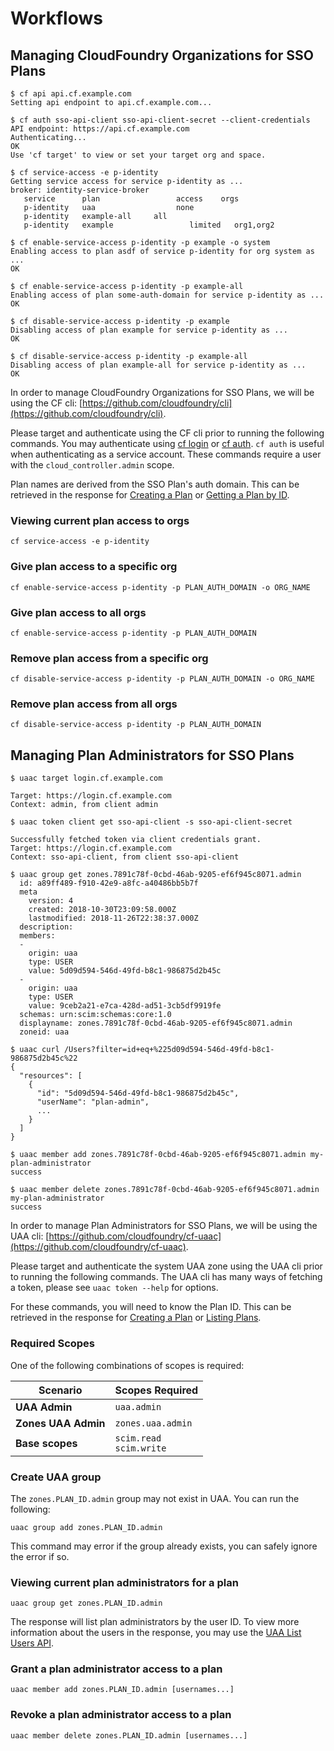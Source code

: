 # Workflows

## Managing CloudFoundry Organizations for SSO Plans

```example
$ cf api api.cf.example.com
Setting api endpoint to api.cf.example.com...

$ cf auth sso-api-client sso-api-client-secret --client-credentials
API endpoint: https://api.cf.example.com
Authenticating...
OK
Use 'cf target' to view or set your target org and space.

$ cf service-access -e p-identity
Getting service access for service p-identity as ...
broker: identity-service-broker
   service      plan                 access    orgs
   p-identity   uaa                  none
   p-identity   example-all     all
   p-identity   example                 limited   org1,org2

$ cf enable-service-access p-identity -p example -o system
Enabling access to plan asdf of service p-identity for org system as ...
OK

$ cf enable-service-access p-identity -p example-all
Enabling access of plan some-auth-domain for service p-identity as ...
OK

$ cf disable-service-access p-identity -p example
Disabling access of plan example for service p-identity as ...
OK

$ cf disable-service-access p-identity -p example-all
Disabling access of plan example-all for service p-identity as ...
OK
```

In order to manage CloudFoundry Organizations for SSO Plans, we will be using
the CF cli: [https://github.com/cloudfoundry/cli](https://github.com/cloudfoundry/cli).

Please target and authenticate using the CF cli prior to running the following commands. You may authenticate using [cf login](http://cli.cloudfoundry.org/en-US/cf/login.html) or [cf auth](http://cli.cloudfoundry.org/en-US/cf/auth.html). `cf auth` is useful when authenticating as a service account.  These commands require a user with the `cloud_controller.admin` scope.

Plan names are derived from the SSO Plan's auth domain. This can be retrieved in the response for [Creating a Plan](#create-a-plan) or [Getting a Plan by ID](#get-a-plan-by-id).

### Viewing current plan access to orgs
`cf service-access -e p-identity`

### Give plan access to a specific org
`cf enable-service-access p-identity -p PLAN_AUTH_DOMAIN -o ORG_NAME`

### Give plan access to all orgs
`cf enable-service-access p-identity -p PLAN_AUTH_DOMAIN`

### Remove plan access from a specific org
`cf disable-service-access p-identity -p PLAN_AUTH_DOMAIN -o ORG_NAME`

### Remove plan access from all orgs
`cf disable-service-access p-identity -p PLAN_AUTH_DOMAIN`

## Managing Plan Administrators for SSO Plans

```example
$ uaac target login.cf.example.com

Target: https://login.cf.example.com
Context: admin, from client admin

$ uaac token client get sso-api-client -s sso-api-client-secret

Successfully fetched token via client credentials grant.
Target: https://login.cf.example.com
Context: sso-api-client, from client sso-api-client

$ uaac group get zones.7891c78f-0cbd-46ab-9205-ef6f945c8071.admin
  id: a89ff489-f910-42e9-a8fc-a40486bb5b7f
  meta
    version: 4
    created: 2018-10-30T23:09:58.000Z
    lastmodified: 2018-11-26T22:38:37.000Z
  description:
  members:
  -
    origin: uaa
    type: USER
    value: 5d09d594-546d-49fd-b8c1-986875d2b45c
  -
    origin: uaa
    type: USER
    value: 9ceb2a21-e7ca-428d-ad51-3cb5df9919fe
  schemas: urn:scim:schemas:core:1.0
  displayname: zones.7891c78f-0cbd-46ab-9205-ef6f945c8071.admin
  zoneid: uaa

$ uaac curl /Users?filter=id+eq+%225d09d594-546d-49fd-b8c1-986875d2b45c%22
{
  "resources": [
    {
      "id": "5d09d594-546d-49fd-b8c1-986875d2b45c",
      "userName": "plan-admin",
      ...
    }
  ]
}

$ uaac member add zones.7891c78f-0cbd-46ab-9205-ef6f945c8071.admin my-plan-administrator
success

$ uaac member delete zones.7891c78f-0cbd-46ab-9205-ef6f945c8071.admin my-plan-administrator
success
```

In order to manage Plan Administrators for SSO Plans, we will be using
the UAA cli: [https://github.com/cloudfoundry/cf-uaac](https://github.com/cloudfoundry/cf-uaac).

Please target and authenticate the system UAA zone using the UAA cli prior to running the following commands.
The UAA cli has many ways of fetching a token, please see `uaac token --help` for options.

For these commands, you will need to know the Plan ID.
This can be retrieved in the response for [Creating a Plan](#create-a-plan) or [Listing Plans](#list-all-plans).

### Required Scopes
One of the following combinations of scopes is required:

Scenario             | Scopes Required
-------------------- | -----
**UAA Admin**        | `uaa.admin`
**Zones UAA Admin**  | `zones.uaa.admin`
**Base scopes**      | `scim.read` <br> `scim.write`

### Create UAA group

The `zones.PLAN_ID.admin` group may not exist in UAA. You can run the following:

`uaac group add zones.PLAN_ID.admin`

This command may error if the group already exists, you can safely ignore the error if so.

### Viewing current plan administrators for a plan

`uaac group get zones.PLAN_ID.admin`

The response will list plan administrators by the user ID.
To view more information about the users in the response, you
may use the [UAA List Users API](https://docs.cloudfoundry.org/api/uaa).

### Grant a plan administrator access to a plan

`uaac member add zones.PLAN_ID.admin [usernames...]`


### Revoke a plan administrator access to a plan

`uaac member delete zones.PLAN_ID.admin [usernames...]`